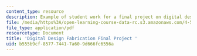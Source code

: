 ```yaml
---
content_type: resource
description: Example of student work for a final project on digital design fabrication.
file: /media/https%3A/open-learning-course-data-rc.s3.amazonaws.com/4-510-digital-design-fabrication-fall-2008/b555b9cf857774417a609d666fc6556a_final_example4.pdf
file_type: application/pdf
resourcetype: Document
title: 'Digital Design Fabrication Final Project '
uid: b555b9cf-8577-7441-7a60-9d666fc6556a
---
```

